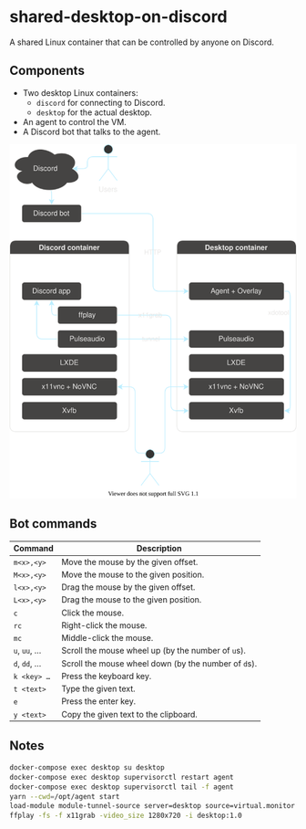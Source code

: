 # shared-desktop-on-discord

A shared Linux container that can be controlled by anyone on Discord.

## Components

- Two desktop Linux containers:
  - `discord` for connecting to Discord.
  - `desktop` for the actual desktop.
- An agent to control the VM.
- A Discord bot that talks to the agent.

![](./setup.drawio.svg)

## Bot commands

| Command      | Description                                          |
| ------------ | ---------------------------------------------------- |
| `m<x>,<y>`   | Move the mouse by the given offset.                  |
| `M<x>,<y>`   | Move the mouse to the given position.                |
| `l<x>,<y>`   | Drag the mouse by the given offset.                  |
| `L<x>,<y>`   | Drag the mouse to the given position.                |
| `c`          | Click the mouse.                                     |
| `rc`         | Right-click the mouse.                               |
| `mc`         | Middle-click the mouse.                              |
| `u`, `uu`, … | Scroll the mouse wheel up (by the number of `u`s).   |
| `d`, `dd`, … | Scroll the mouse wheel down (by the number of `d`s). |
| `k <key> …`  | Press the keyboard key.                              |
| `t <text>`   | Type the given text.                                 |
| `e`          | Press the enter key.                                 |
| `y <text>`   | Copy the given text to the clipboard.                |

## Notes

```sh
docker-compose exec desktop su desktop
docker-compose exec desktop supervisorctl restart agent
docker-compose exec desktop supervisorctl tail -f agent
yarn --cwd=/opt/agent start
load-module module-tunnel-source server=desktop source=virtual.monitor source_name=desktop
ffplay -fs -f x11grab -video_size 1280x720 -i desktop:1.0
```
